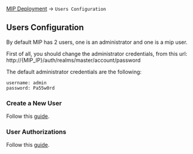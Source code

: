 <a href="../README.md">MIP Deployment</a> -> `Users Configuration`

## Users Configuration
By default MIP has 2 users, one is an administrator and one is a mip user.

First of all, you should change the administrator credentials, from this url: http://{MIP_IP}/auth/realms/master/account/password

The default administrator credentials are the following:
```
username: admin
password: Pa55w0rd
```

### Create a New User
Follow this <a href="CreateLocalUser.md">guide</a>.

### User Authorizations
Follow this <a href="UserAuthorizations.md">guide</a>.
